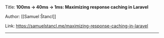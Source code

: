 Title: **100ms -> 40ms -> 1ms: Maximizing response caching in Laravel**

Author: [[Samuel Štancl]]

Link: https://samuelstancl.me/maximizing-response-caching-in-laravel

---